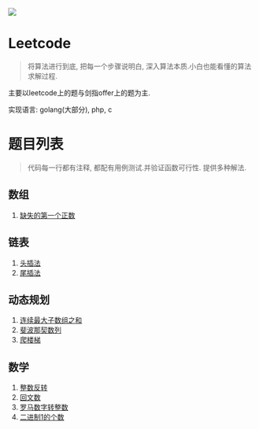 ![](https://img.shields.io/badge/LeetCode-Algo-orange?style=flat-square&logo=appveyor)
# Leetcode 
> 将算法进行到底, 把每一个步骤说明白, 深入算法本质.小白也能看懂的算法求解过程.

主要以leetcode上的题与剑指offer上的题为主.

实现语言: golang(大部分), php, c
# 题目列表
> 代码每一行都有注释, 都配有用例测试.并验证函数可行性.
提供多种解法. 

## 数组
1. [缺失的第一个正数](01.数组/01.缺失的第一个正数_test.go)
## 链表
1. [头插法](02.链表/02.头插法.go)
1. [尾插法](02.链表/03.尾插法.go)
## 动态规划
1. [连续最大子数组之和](10.动态规划/01.连续最大子数组之和_test.go)
1. [斐波那契数列](10.动态规划/02.斐波那契数_test.go)
1. [爬楼梯](10.动态规划/03.爬楼梯_test.go)
## 数学
1. [整数反转](12.数学/01.整数反转_test.go) 
1. [回文数](12.数学/02.回文数_test.go)
1. [罗马数字转整数](12.数学/03.罗马数字转整数_test.go)
1. [二进制1的个数](12.数学/04.二进制1的个数_test.go)
